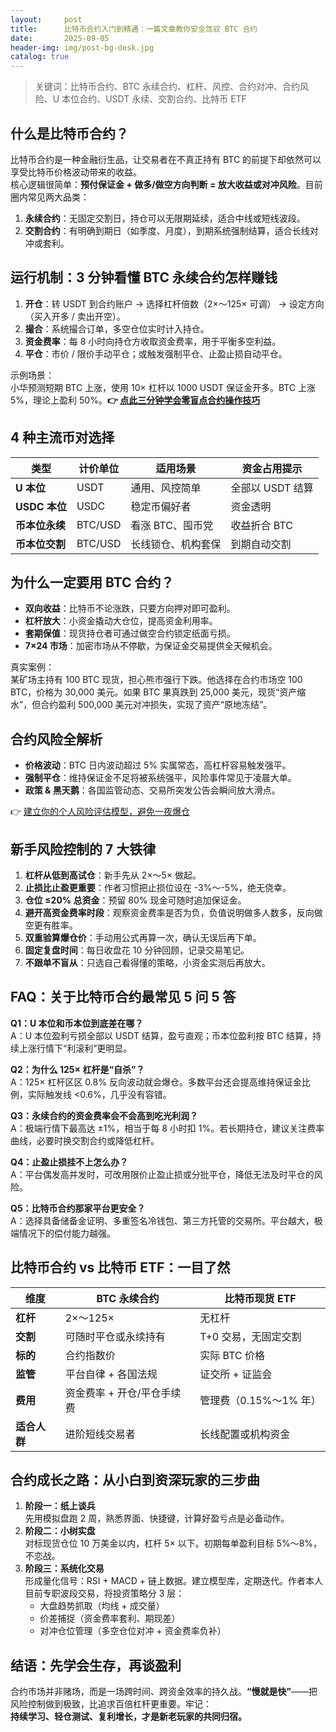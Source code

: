 ```yaml
---
layout:     post
title:      比特币合约入门到精通：一篇文章教你安全驾驭 BTC 合约
date:       2025-09-05
header-img: img/post-bg-desk.jpg
catalog: true
---
```


> 关键词：比特币合约、BTC 永续合约、杠杆、风控、合约对冲、合约风险、U 本位合约、USDT 永续、交割合约、比特币 ETF

## 什么是比特币合约？

比特币合约是一种金融衍生品，让交易者在不真正持有 BTC 的前提下却依然可以享受比特币价格波动带来的收益。  
核心逻辑很简单：**预付保证金 + 做多/做空方向判断 = 放大收益或对冲风险**。目前圈内常见两大品类：

1. **永续合约**：无固定交割日，持仓可以无限期延续，适合中线或短线波段。  
2. **交割合约**：有明确到期日（如季度、月度），到期系统强制结算，适合长线对冲或套利。

## 运行机制：3 分钟看懂 BTC 永续合约怎样赚钱

1. **开仓**：转 USDT 到合约账户 → 选择杠杆倍数（2×～125× 可调） → 设定方向（买入开多 / 卖出开空）。  
2. **撮合**：系统撮合订单，多空仓位实时计入持仓。  
3. **资金费率**：每 8 小时向持仓方收取资金费率，用于平衡多空利益。  
4. **平仓**：市价 / 限价手动平仓；或触发强制平仓、止盈止损自动平仓。

示例场景：  
小华预测短期 BTC 上涨，使用 10× 杠杆以 1000 USDT 保证金开多。BTC 上涨 5%，理论上盈利 50%。**👉 [点此三分钟学会零盲点合约操作技巧](https://okxdog.com/)**

## 4 种主流币对选择

| 类型       | 计价单位 | 适用场景           | 资金占用提示 |
|------------|----------|--------------------|--------------|
| **U 本位** | USDT     | 通用、风控简单     | 全部以 USDT 结算 |
| **USDC 本位** | USDC  | 稳定币偏好者       | 资金透明 |
| **币本位永续** | BTC/USD | 看涨 BTC、囤币党   | 收益折合 BTC |
| **币本位交割** | BTC/USD | 长线锁仓、机构套保 | 到期自动交割 |

## 为什么一定要用 BTC 合约？

- **双向收益**：比特币不论涨跌，只要方向押对即可盈利。  
- **杠杆放大**：小资金撬动大仓位，提高资金利用率。  
- **套期保值**：现货持仓者可通过做空合约锁定纸面亏损。  
- **7×24 市场**：加密市场从不停歇，为保证金交易提供全天候机会。  

真实案例：  
某矿场主持有 100 BTC 现货，担心熊市强行下跌。他选择在合约市场空 100 BTC，价格为 30,000 美元。如果 BTC 果真跌到 25,000 美元，现货“资产缩水”，但合约盈利 500,000 美元对冲损失，实现了资产“原地冻结”。

## 合约风险全解析

- **价格波动**：BTC 日内波动超过 5% 实属常态，高杠杆容易触发强平。  
- **强制平仓**：维持保证金不足将被系统强平，风险事件常见于凌晨大单。  
- **政策 & 黑天鹅**：各国监管动态、交易所突发公告会瞬间放大滑点。  

👉 [建立你的个人风险评估模型，避免一夜爆仓](https://okxdog.com/)

## 新手风险控制的 7 大铁律

1. **杠杆从低到高试仓**：新手先从 2×～5× 做起。  
2. **止损比止盈更重要**：作者习惯把止损位设在 -3%～-5%，绝无侥幸。  
3. **仓位 ≤20% 总资金**：预留 80% 现金可随时追加保证金。  
4. **避开高资金费率时段**：观察资金费率是否为负，负值说明做多人数多，反向做空更有胜率。  
5. **双重验算爆仓价**：手动用公式再算一次，确认无误后再下单。  
6. **固定复盘时间**：每日收盘花 10 分钟回顾，记录交易笔记。  
7. **不跟单不盲从**：只选自己看得懂的策略，小资金实测后再放大。

## FAQ：关于比特币合约最常见 5 问 5 答

**Q1：U 本位和币本位到底差在哪？**  
A：U 本位盈利亏损全部以 USDT 结算，盈亏直观；币本位盈利按 BTC 结算，持续上涨行情下“利滚利”更明显。

**Q2：为什么 125× 杠杆是“自杀”？**  
A：125× 杠杆区区 0.8% 反向波动就会爆仓。多数平台还会提高维持保证金比例，实际触发线 <0.6%，几乎没有容错。

**Q3：永续合约的资金费率会不会高到吃光利润？**  
A：极端行情下最高达 ±1%，相当于每 8 小时扣 1%。若长期持仓，建议关注费率曲线，必要时换交割合约或降低杠杆。

**Q4：止盈止损挂不上怎么办？**  
A：平台偶发高并发时，可改用限价止盈止损或分批平仓，降低无法及时平仓的风险。

**Q5：比特币合约那家平台更安全？**  
A：选择具备储备金证明、多重签名冷钱包、第三方托管的交易所。平台越大，极端情况下的偿付能力越强。

## 比特币合约 vs 比特币 ETF：一目了然

| 维度       | BTC 永续合约                      | 比特币现货 ETF                   |
|------------|----------------------------------|----------------------------------|
| **杠杆**   | 2×～125×                        | 无杠杆                           |
| **交割**   | 可随时平仓或永续持有             | T+0 交易，无固定交割              |
| **标的**   | 合约指数价                        | 实际 BTC 价格                     |
| **监管**   | 平台自律 + 各国法规                | 证交所 + 证监会                   |
| **费用**   | 资金费率 + 开仓/平仓手续费         | 管理费（0.15%～1% 年）            |
| **适合人群** | 进阶短线交易者                    | 长线配置或机构资金               |

## 合约成长之路：从小白到资深玩家的三步曲

1. **阶段一：纸上谈兵**  
   先用模拟盘跑 2 周，熟悉界面、快捷键，计算好盈亏点是必备动作。  
2. **阶段二：小树实盘**  
   对标现货仓位 10 万美金以内，杠杆 5× 以下。初期每单盈利目标 5%～8%，不恋战。  
3. **阶段三：系统化交易**  
   形成量化信号：RSI + MACD + 链上数据。建立模型库，定期迭代。作者本人目前专职波段交易，将投资策略分 3 层：  
   - 大盘趋势抓取（均线 + 成交量）  
   - 价差捕捉（资金费率套利、期现差）  
   - 对冲仓位管理（多空仓位对冲 + 资金费率负补）

## 结语：先学会生存，再谈盈利

合约市场并非赌场，而是一场跨时间、跨资金效率的持久战。**“慢就是快”**——把风险控制做到极致，比追求百倍杠杆更重要。牢记：  
**持续学习、轻仓测试、复利增长，才是新老玩家的共同归宿。**